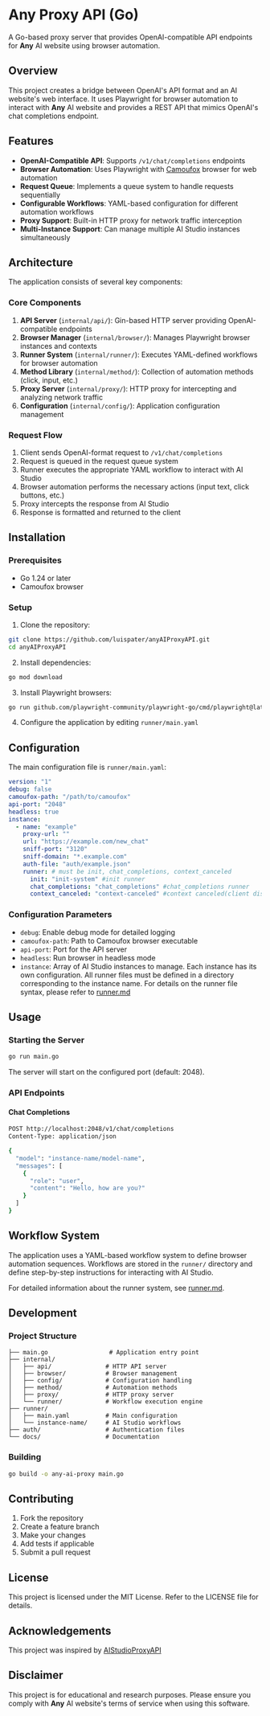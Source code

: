 # Any Proxy API (Go)

A Go-based proxy server that provides OpenAI-compatible API endpoints for **Any** AI website using browser automation.

## Overview

This project creates a bridge between OpenAI's API format and an AI website's web interface. It uses Playwright for browser automation to interact with **Any** AI website and provides a REST API that mimics OpenAI's chat completions endpoint.

## Features

- **OpenAI-Compatible API**: Supports `/v1/chat/completions` endpoints
- **Browser Automation**: Uses Playwright with [Camoufox](https://github.com/daijro/camoufox) browser for web automation
- **Request Queue**: Implements a queue system to handle requests sequentially
- **Configurable Workflows**: YAML-based configuration for different automation workflows
- **Proxy Support**: Built-in HTTP proxy for network traffic interception
- **Multi-Instance Support**: Can manage multiple AI Studio instances simultaneously

## Architecture

The application consists of several key components:

### Core Components

1. **API Server** (`internal/api/`): Gin-based HTTP server providing OpenAI-compatible endpoints
2. **Browser Manager** (`internal/browser/`): Manages Playwright browser instances and contexts
3. **Runner System** (`internal/runner/`): Executes YAML-defined workflows for browser automation
4. **Method Library** (`internal/method/`): Collection of automation methods (click, input, etc.)
5. **Proxy Server** (`internal/proxy/`): HTTP proxy for intercepting and analyzing network traffic
6. **Configuration** (`internal/config/`): Application configuration management

### Request Flow

1. Client sends OpenAI-format request to `/v1/chat/completions`
2. Request is queued in the request queue system
3. Runner executes the appropriate YAML workflow to interact with AI Studio
4. Browser automation performs the necessary actions (input text, click buttons, etc.)
5. Proxy intercepts the response from AI Studio
6. Response is formatted and returned to the client

## Installation

### Prerequisites

- Go 1.24 or later
- Camoufox browser

### Setup

1. Clone the repository:
```bash
git clone https://github.com/luispater/anyAIProxyAPI.git
cd anyAIProxyAPI
```

2. Install dependencies:
```bash
go mod download
```

3. Install Playwright browsers:
```bash
go run github.com/playwright-community/playwright-go/cmd/playwright@latest install
```

4. Configure the application by editing `runner/main.yaml`

## Configuration

The main configuration file is `runner/main.yaml`:

```yaml
version: "1"
debug: false
camoufox-path: "/path/to/camoufox"
api-port: "2048"
headless: true
instance:
  - name: "example"
    proxy-url: ""
    url: "https://example.com/new_chat"
    sniff-port: "3120"
    sniff-domain: "*.example.com"
    auth-file: "auth/example.json"
    runner: # must be init, chat_completions, context_canceled
      init: "init-system" #init runner
      chat_completions: "chat_completions" #chat_completions runner
      context_canceled: "context-canceled" #context canceled(client disconnect) runner
```

### Configuration Parameters

- `debug`: Enable debug mode for detailed logging
- `camoufox-path`: Path to Camoufox browser executable
- `api-port`: Port for the API server
- `headless`: Run browser in headless mode
- `instance`: Array of AI Studio instances to manage. Each instance has its own configuration. All runner files must be defined in a directory corresponding to the instance name. For details on the runner file syntax, please refer to [runner.md](runner.md)

## Usage

### Starting the Server

```bash
go run main.go
```

The server will start on the configured port (default: 2048).

### API Endpoints

#### Chat Completions
```bash
POST http://localhost:2048/v1/chat/completions
Content-Type: application/json

{
  "model": "instance-name/model-name",
  "messages": [
    {
      "role": "user",
      "content": "Hello, how are you?"
    }
  ]
}
```

## Workflow System

The application uses a YAML-based workflow system to define browser automation sequences. Workflows are stored in the `runner/` directory and define step-by-step instructions for interacting with AI Studio.

For detailed information about the runner system, see [runner.md](runner.md).

## Development

### Project Structure

```
├── main.go                 # Application entry point
├── internal/
│   ├── api/               # HTTP API server
│   ├── browser/           # Browser management
│   ├── config/            # Configuration handling
│   ├── method/            # Automation methods
│   ├── proxy/             # HTTP proxy server
│   └── runner/            # Workflow execution engine
├── runner/
│   ├── main.yaml          # Main configuration
│   └── instance-name/     # AI Studio workflows
├── auth/                  # Authentication files
└── docs/                  # Documentation
```

### Building

```bash
go build -o any-ai-proxy main.go
```

## Contributing

1. Fork the repository
2. Create a feature branch
3. Make your changes
4. Add tests if applicable
5. Submit a pull request

## License

This project is licensed under the MIT License. Refer to the LICENSE file for details.

## Acknowledgements

This project was inspired by [AIStudioProxyAPI](https://github.com/CJackHwang/AIstudioProxyAPI)

## Disclaimer

This project is for educational and research purposes. Please ensure you comply with **Any** AI website's terms of service when using this software.
